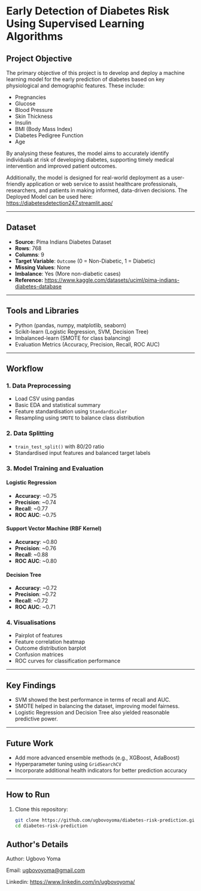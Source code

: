 # Early Detection of Diabetes Risk Using Supervised Learning Algorithms

## Project Objective

The primary objective of this project is to develop and deploy a machine learning model for the early prediction of diabetes based on key physiological and demographic features. These include:

- Pregnancies  
- Glucose  
- Blood Pressure  
- Skin Thickness  
- Insulin  
- BMI (Body Mass Index)  
- Diabetes Pedigree Function  
- Age  

By analysing these features, the model aims to accurately identify individuals at risk of developing diabetes, supporting timely medical intervention and improved patient outcomes.

Additionally, the model is designed for real-world deployment as a user-friendly application or web service to assist healthcare professionals, researchers, and patients in making informed, data-driven decisions. The Deployed Model can be used here: https://diabetesdetection247.streamlit.app/

---

## Dataset

- **Source**: Pima Indians Diabetes Dataset  
- **Rows**: 768  
- **Columns**: 9  
- **Target Variable**: `Outcome` (0 = Non-Diabetic, 1 = Diabetic)  
- **Missing Values**: None  
- **Imbalance**: Yes (More non-diabetic cases)
- **Reference:** https://www.kaggle.com/datasets/uciml/pima-indians-diabetes-database
---

## Tools and Libraries

- Python (pandas, numpy, matplotlib, seaborn)
- Scikit-learn (Logistic Regression, SVM, Decision Tree)
- Imbalanced-learn (SMOTE for class balancing)
- Evaluation Metrics (Accuracy, Precision, Recall, ROC AUC)

---

## Workflow

### 1. Data Preprocessing
- Load CSV using pandas
- Basic EDA and statistical summary
- Feature standardisation using `StandardScaler`
- Resampling using `SMOTE` to balance class distribution

### 2. Data Splitting
- `train_test_split()` with 80/20 ratio
- Standardised input features and balanced target labels

### 3. Model Training and Evaluation

#### Logistic Regression
- **Accuracy**: ~0.75  
- **Precision**: ~0.74  
- **Recall**: ~0.77  
- **ROC AUC**: ~0.75  

#### Support Vector Machine (RBF Kernel)
- **Accuracy**: ~0.80  
- **Precision**: ~0.76  
- **Recall**: ~0.88  
- **ROC AUC**: ~0.80  

#### Decision Tree
- **Accuracy**: ~0.72  
- **Precision**: ~0.72  
- **Recall**: ~0.72  
- **ROC AUC**: ~0.71  

### 4. Visualisations
- Pairplot of features
- Feature correlation heatmap
- Outcome distribution barplot
- Confusion matrices
- ROC curves for classification performance

---

## Key Findings

- SVM showed the best performance in terms of recall and AUC.
- SMOTE helped in balancing the dataset, improving model fairness.
- Logistic Regression and Decision Tree also yielded reasonable predictive power.

---

## Future Work

- Add more advanced ensemble methods (e.g., XGBoost, AdaBoost)
- Hyperparameter tuning using `GridSearchCV`
- Incorporate additional health indicators for better prediction accuracy

---

## How to Run

1. Clone this repository:
   ```bash
   git clone https://github.com/ugbovoyoma/diabetes-risk-prediction.git
   cd diabetes-risk-prediction

## Author's Details
Author: Ugbovo Yoma

Email: ugbovoyoma@gmail.com

Linkedin: https://www.linkedin.com/in/ugbovoyoma/   
